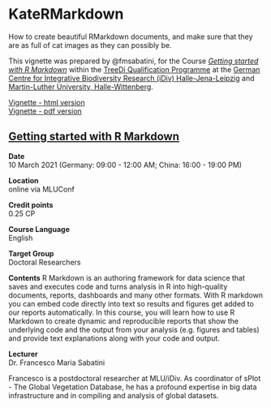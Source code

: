 # KateRMarkdown
How to create beautiful RMarkdown documents, and make sure that they are as full of cat images as they can possibly be.  

This vignette was prepared by @fmsabatini, for the Course [*Getting started with R Markdown*](https://www.idiv.de/en/web/treedi/qualification-programme/2021-getting-started-with-r-markdown.html) within the [TreeDi Qualification Programme](https://www.idiv.de/en/web/treedi/qualification_programme.html) at the [German Centre for Integrative Biodiversity Research (iDiv) Halle-Jena-Leipzig](https://www.idiv.de/en/index.html) and [Martin-Luther University, Halle-Wittenberg](https://www.botanik.uni-halle.de/).

[Vignette - html version](https://htmlpreview.github.io/?https://github.com/fmsabatini/KateRMarkdown/blob/main/KateRMarkdown.html)  
[Vignette - pdf version](https://github.com/fmsabatini/KateRMarkdown/blob/main/KateRMarkdown.pdf)

## [Getting started with R Markdown](https://www.idiv.de/en/web/treedi/qualification-programme/2021-getting-started-with-r-markdown.html)  

**Date**  
10 March 2021 (Germany: 09:00 - 12:00 AM; China: 16:00 - 19:00 PM)  

**Location**  
online via MLUConf  

**Credit points**  
0.25 CP  

**Course Language**  
English  

**Target Group**  
Doctoral Researchers  

**Contents**
R Markdown is an authoring framework for data science that saves and executes code and turns analysis in R into high-quality documents, reports, dashboards and many other formats. With R markdown you can embed code directly into text so results and figures get added to our reports automatically. In this course, you will learn how to use R Markdown to create dynamic and reproducible reports that show the underlying code and the output from your analysis (e.g. figures and tables) and provide text explanations along with your code and output.  

**Lecturer**  
Dr. Francesco Maria Sabatini  

Francesco is a postdoctoral researcher at MLU/iDiv. As coordinator of sPlot - The Global Vegetation Database, he has a profound expertise in big data infrastructure and in compiling and analysis of global datasets.
